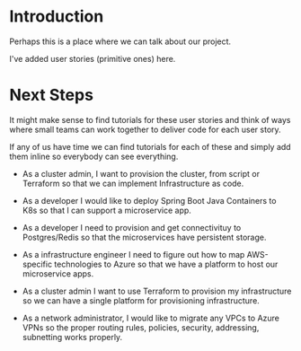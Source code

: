 # Introduction

Perhaps this is a place where we can talk about our project.

I've added user stories (primitive ones) here.

# Next Steps

It might make sense to find tutorials for these user stories and think of ways where small teams can work together to deliver code for each user story.

If any of us have time we can find tutorials for each of these and simply add them inline so everybody can see everything.

- As a cluster admin, I want to provision the cluster, from script or Terraform so that we can implement Infrastructure as code.

- As a developer I would like to deploy Spring Boot Java Containers to K8s so that I can support a microservice app.

- As a developer I need to provision and get connectivituy to Postgres/Redis so that the microservices have persistent storage.

- As a infrastructure engineer I need to figure out how to map AWS-specific technologies to Azure so that we have a platform to host our microservice apps.

- As a cluster admin I want to use Terraform to provision my infrastructure so we can have a single platform for provisioning infrastructure.

- As a network administrator, I would like to migrate any VPCs to Azure VPNs so the proper routing rules, policies, security, addressing, subnetting works properly.
